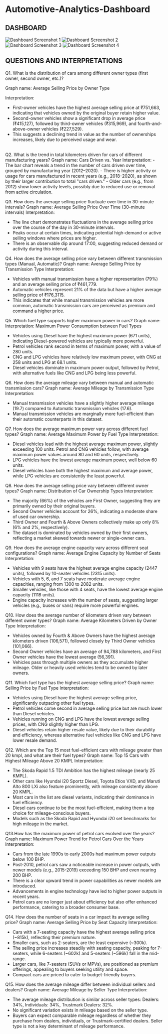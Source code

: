 <h1>Automotive-Analytics-Dashboard</h1>

<H2>DASHBOARD</H2>

![Dashboard Screenshot 1](https://github.com/user-attachments/assets/750f4bd6-bbef-4d81-b5c7-4a9c4b7bd5bf)
![Dashboard Screenshot 2](https://github.com/user-attachments/assets/38fe98a2-0c02-42d7-8962-f41eba052638)
![Dashboard Screenshot 3](https://github.com/user-attachments/assets/0df3d783-e22d-412b-aeea-36a3d0914133)
![Dashboard Screenshot 4](https://github.com/user-attachments/assets/afdc47c5-108a-43fd-be94-d7b1c70ecf80)

<H2>QUESTIONS AND INTERPRETATIONS</H2>
Q1. What is the distribution of cars among different owner types (first owner, second owner, etc.)? 

Graph name: Average Selling Price by Owner Type

Interpretation: 
- First-owner vehicles have the highest average selling price at ₹751,663, indicating that vehicles owned by the original buyer retain higher value.
- Second-owner vehicles show a significant drop in average price (₹415,127), followed by third-owner vehicles (₹315,969), and fourth-and-above-owner vehicles (₹227,529). 
- This suggests a declining trend in value as the number of ownerships increases, likely due to perceived usage and wear.
<br>
Q2. What is the trend in total kilometers driven for cars of different manufacturing years? 
Graph name: Cars Driven vs. Year
Interpretation:
- The bar chart reveals a trend in the number of cars driven over time, grouped by manufacturing year (2012–2020).
- There is higher activity or usage for cars manufactured in recent years (e.g., 2018–2020), as shown by their larger contribution to total "cars driven."
- Older cars (e.g., from 2012) show lower activity levels, possibly due to reduced use or removal from active circulation.

Q3. How does the average selling price fluctuate over time in 30-minute intervals?
Graph name: Average Selling Price Over Time (30-minute intervals)
Interpretation: 
- The line chart demonstrates fluctuations in the average selling price over the course of the day in 30-minute intervals.
- Peaks occur at certain times, indicating potential high-demand or active selling windows where prices are higher.
- There is an observable dip around 17:00, suggesting reduced demand or activity during this interval.

Q4.  How does the average selling price vary between different transmission types (Manual, Automatic)?
Graph name: Average Selling Price by Transmission Type
Interpretation:
- Vehicles with manual transmission have a higher representation (79%) and an average selling price of ₹461,779.
- Automatic vehicles represent 21% of the data but have a higher average selling price of ₹176,3115.
- This indicates that while manual transmission vehicles are more common, automatic transmission cars are perceived as premium and command a higher price.

Q5. Which fuel type supports higher maximum power in cars?
Graph name: 
Interpretation: Maximum Power Consumption between Fuel Types
- Vehicles using Diesel have the highest maximum power (671 units), indicating Diesel-powered vehicles are typically more powerful.
- Petrol vehicles rank second in terms of maximum power, with a value of 280 units.
- CNG and LPG vehicles have relatively low maximum power, with CNG at 258 units and LPG at 68.1 units.
- Diesel vehicles dominate in maximum power output, followed by Petrol, with alternative fuels like CNG and LPG being less powerful.

Q6. How does the average mileage vary between manual and automatic transmission cars?
Graph name: Average Mileage by Transmission Type
Interpretation: 
- Manual transmission vehicles have a slightly higher average mileage (19.7) compared to Automatic transmission vehicles (17.6).
- Manual transmission vehicles are marginally more fuel-efficient than their automatic counterparts in this dataset.

Q7. How does the average maximum power vary across different fuel types?
Graph name: Average Maximum Power by Fuel Type 
Interpretation: 
- Diesel vehicles lead with the highest average maximum power, slightly exceeding 100 units.
Petrol and CNG vehicles follow, with average maximum power values around 80 and 60 units, respectively.
- LPG vehicles have the lowest average maximum power, well below 60 units.
- Diesel vehicles have both the highest maximum and average power, while LPG vehicles are consistently the least powerful.

Q8. How does the average selling price vary between different owner types?
Graph name: Distribution of Car Ownership Types
Interpretation:
- The majority (66%) of the vehicles are First Owner, suggesting they are primarily owned by their original buyers.
- Second Owner vehicles account for 26%, indicating a moderate share of used car ownership.
- Third Owner and Fourth & Above Owners collectively make up only 8% (6% and 2%, respectively).
- The dataset is dominated by vehicles owned by their first owners, reflecting a market skewed towards newer or single-owner cars.

Q9. How does the average engine capacity vary across different seat configurations?
Graph name: Average Engine Capacity by Number of Seats 
Interpretation:
- Vehicles with 9 seats have the highest average engine capacity (2447 units), followed by 10-seater vehicles (2315 units).
- Vehicles with 5, 6, and 7 seats have moderate average engine capacities, ranging from 1300 to 2082 units.
- Smaller vehicles, like those with 4 seats, have the lowest average engine capacity (1118 units).
- Engine capacity increases with the number of seats, suggesting larger vehicles (e.g., buses or vans) require more powerful engines.

Q10. How does the average number of kilometers driven vary between different owner types?
Graph name: Average Kilometers Driven by Owner Type 
Interpretation:
- Vehicles owned by Fourth & Above Owners have the highest average kilometers driven (106,571), followed closely by Third Owner vehicles (101,066).
- Second Owner vehicles have an average of 94,788 kilometers, and First Owner vehicles have the lowest average (56,391).
- Vehicles pass through multiple owners as they accumulate higher mileage. Older or heavily used vehicles tend to be owned by later owners.

Q11. Which fuel type has the highest average selling price? 
Graph name: Selling Price by Fuel Type 
Interpretation:
- Vehicles using Diesel have the highest average selling price, significantly outpacing other fuel types.
- Petrol vehicles come second in average selling price but are much lower than Diesel vehicles.
- Vehicles running on CNG and LPG have the lowest average selling prices, with CNG slightly higher than LPG.
- Diesel vehicles retain higher resale value, likely due to their durability and efficiency, whereas alternative fuel vehicles like CNG and LPG have lower resale demand.

Q12. Which are the Top 15 most fuel-efficient cars with mileage greater than 20 kmpl, and what are their fuel types?
Graph name: Top 15 Cars with Highest Mileage Above 20 KMPL
Interpretation:
- The Skoda Rapid 1.5 TDI Ambition has the highest mileage (nearly 25 KMPL).
- Other cars like Hyundai i20 Sportz Diesel, Toyota Etios VXD, and Maruti Alto 800 LXi also feature prominently, with mileage consistently above 20 KMPL.
- Most cars in the list are diesel variants, indicating their dominance in fuel efficiency.
- Diesel cars continue to be the most fuel-efficient, making them a top choice for mileage-conscious buyers.
- Models such as the Skoda Rapid and Hyundai i20 set benchmarks for high mileage in the market.

Q13.How has the maximum power of petrol cars evolved over the years? 
Graph name: Maximum Power Trend for Petrol Cars Over the Years 
Interpretation:
- Cars from the late 1990s to early 2000s had maximum power outputs below 100 BHP.
- Post-2010, petrol cars saw a noticeable increase in power outputs, with newer models (e.g., 2015-2019) exceeding 150 BHP and even nearing 200 BHP.
- There is a clear upward trend in power capabilities as newer models are introduced.
- Advancements in engine technology have led to higher power outputs in recent years.
- Petrol cars are no longer just about efficiency but also offer enhanced performance, catering to a broader consumer base.

Q14. How does the number of seats in a car impact its average selling price?
Graph name: Average Selling Price by Seat Capacity 
Interpretation:
- Cars with a 7-seating capacity have the highest average selling price (~815k), reflecting their premium nature.
- Smaller cars, such as 2-seaters, are the least expensive (~300k).
- The selling price increases steadily with seating capacity, peaking for 7-seaters, while 6-seaters (~602k) and 5-seaters (~596k) fall in the mid-range.
- Larger cars, like 7-seaters (SUVs or MPVs), are positioned as premium offerings, appealing to buyers seeking utility and space.
- Compact cars are priced to cater to budget-friendly buyers.

Q15. How does the average mileage differ between individual sellers and dealers?
Graph name: Average Mileage by Seller Type 
Interpretation:
- The average mileage distribution is similar across seller types:
Dealers: 34%,
Individuals: 34%,
Trustmark Dealers: 32%.
- No significant variation exists in mileage based on the seller type.
- Buyers can expect comparable mileage regardless of whether they purchase from dealers, individuals, or Trustmark-certified dealers.
Seller type is not a key determinant of mileage performance.
<br></br>
